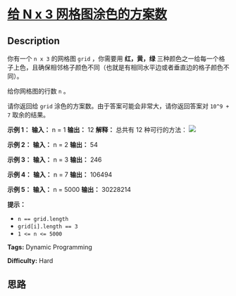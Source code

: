 # [给 N x 3 网格图涂色的方案数][title]

## Description

你有一个 `n x 3` 的网格图 `grid` ，你需要用 **红，黄，绿**
三种颜色之一给每一个格子上色，且确保相邻格子颜色不同（也就是有相同水平边或者垂直边的格子颜色不同）。

给你网格图的行数 `n` 。

请你返回给 `grid` 涂色的方案数。由于答案可能会非常大，请你返回答案对 `10^9 + 7` 取余的结果。



**示例 1：**
            **输入：** n = 1    **输出：** 12    **解释：** 总共有 12 种可行的方法：    ![](https://assets.leetcode-cn.com/aliyun-lc-upload/uploads/2020/04/12/e1.png)    

**示例 2：**
            **输入：** n = 2    **输出：** 54    

**示例 3：**
            **输入：** n = 3    **输出：** 246    

**示例 4：**
            **输入：** n = 7    **输出：** 106494    

**示例 5：**
            **输入：** n = 5000    **输出：** 30228214    



**提示：**

  * `n == grid.length`
  * `grid[i].length == 3`
  * `1 <= n <= 5000`


**Tags:** Dynamic Programming

**Difficulty:** Hard

## 思路

[title]: https://leetcode-cn.com/problems/number-of-ways-to-paint-n-x-3-grid
